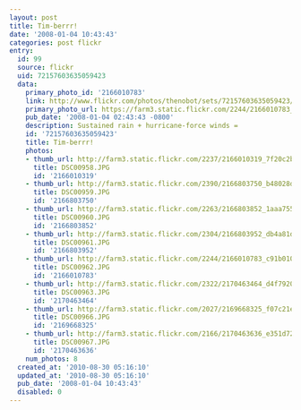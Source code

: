 ```yaml
---
layout: post
title: Tim-berrr!
date: '2008-01-04 10:43:43'
categories: post flickr
entry:
  id: 99
  source: flickr
  uid: 72157603635059423
  data:
    primary_photo_id: '2166010783'
    link: http://www.flickr.com/photos/thenobot/sets/72157603635059423/
    primary_photo_url: https://farm3.static.flickr.com/2244/2166010783_c91b010c28_m.jpg
    pub_date: '2008-01-04 02:43:43 -0800'
    description: Sustained rain + hurricane-force winds =
    id: '72157603635059423'
    title: Tim-berrr!
    photos:
    - thumb_url: http://farm3.static.flickr.com/2237/2166010319_7f20c2b7b4_s.jpg
      title: DSC00958.JPG
      id: '2166010319'
    - thumb_url: http://farm3.static.flickr.com/2390/2166803750_b48028d879_s.jpg
      title: DSC00959.JPG
      id: '2166803750'
    - thumb_url: http://farm3.static.flickr.com/2263/2166803852_1aaa755646_s.jpg
      title: DSC00960.JPG
      id: '2166803852'
    - thumb_url: http://farm3.static.flickr.com/2304/2166803952_db4a81d78a_s.jpg
      title: DSC00961.JPG
      id: '2166803952'
    - thumb_url: http://farm3.static.flickr.com/2244/2166010783_c91b010c28_s.jpg
      title: DSC00962.JPG
      id: '2166010783'
    - thumb_url: http://farm3.static.flickr.com/2322/2170463464_d4f7920e46_s.jpg
      title: DSC00963.JPG
      id: '2170463464'
    - thumb_url: http://farm3.static.flickr.com/2027/2169668325_f07c21eb7a_s.jpg
      title: DSC00966.JPG
      id: '2169668325'
    - thumb_url: http://farm3.static.flickr.com/2166/2170463636_e351d726a1_s.jpg
      title: DSC00967.JPG
      id: '2170463636'
    num_photos: 8
  created_at: '2010-08-30 05:16:10'
  updated_at: '2010-08-30 05:16:10'
  pub_date: '2008-01-04 10:43:43'
  disabled: 0
---
```


